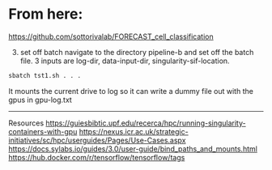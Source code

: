 # From here: 
https://github.com/sottorivalab/FORECAST_cell_classification


3. set off batch
navigate to the directory pipeline-b and set off the batch file. 3 inputs are log-dir, data-input-dir, singularity-sif-location.  

```bash
sbatch tst1.sh . . .
```

It mounts the current drive to log so it can write a dummy file out with the gpus in gpu-log.txt

---  
Resources
https://guiesbibtic.upf.edu/recerca/hpc/running-singularity-containers-with-gpu
https://nexus.icr.ac.uk/strategic-initiatives/sc/hpc/userguides/Pages/Use-Cases.aspx
https://docs.sylabs.io/guides/3.0/user-guide/bind_paths_and_mounts.html
https://hub.docker.com/r/tensorflow/tensorflow/tags


